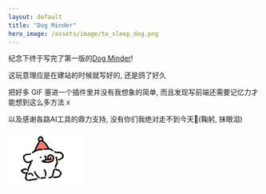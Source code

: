 ```yaml
---
layout: default
title: "Dog Minder"
hero_image: /assets/image/to_sleep_dog.png
---
```


纪念下终于写完了第一版的<a href="https://github.com/Ciang-ks/dog-minder">Dog Minder</a>!

这玩意理应是在建站的时候就写好的, 还是鸽了好久

把好多 GIF 塞进一个插件里并没有我想象的简单, 而且发现写前端还需要记忆力才能想到这么多方法 x

以及感谢各路AI工具的鼎力支持, 没有你们我绝对走不到今天🥹(鞠躬, 抹眼泪)

<div class="image-container image-container-sm">
    <img src="/assets/image/cele_dog.gif" alt="celebrate!"/>
</div>
